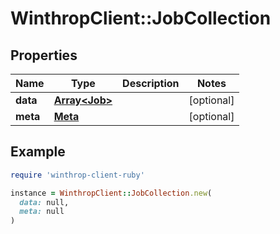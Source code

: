 # WinthropClient::JobCollection

## Properties

| Name | Type | Description | Notes |
| ---- | ---- | ----------- | ----- |
| **data** | [**Array&lt;Job&gt;**](Job.md) |  | [optional] |
| **meta** | [**Meta**](Meta.md) |  | [optional] |

## Example

```ruby
require 'winthrop-client-ruby'

instance = WinthropClient::JobCollection.new(
  data: null,
  meta: null
)
```

